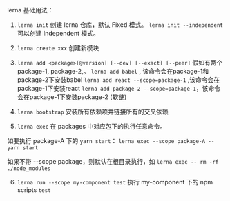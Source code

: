 lerna 基础用法：

1. `lerna init`
创建 lerna 仓库，默认 Fixed 模式。 `lerna init --independent` 可以创建 Independent 模式。

2. `lerna create xxx`
创建新模块

3. `lerna add <package>[@version] [--dev] [--exact] [--peer]`
假如有两个 package-1, package-2,。
`lerna add babel` , 该命令会在package-1和package-2下安装babel
`lerna add react --scope=package-1` ,该命令会在package-1下安装react
`lerna add package-2 --scope=package-1`，该命令会在package-1下安装package-2 (软链)

4. `lerna bootstrap`
安装所有依赖项并链接所有的交叉依赖

5. `lerna exec`
在 packages 中对应包下的执行任意命令。

如要执行 package-A 下的 `yarn start`：
`lerna exec --scope package-A -- yarn start`

如果不带 --scope package，则默认在根目录执行，如
`lerna exec -- rm -rf ./node_modules`

6. `lerna run --scope my-component test`
执行 my-component 下的 npm scripts `test`


